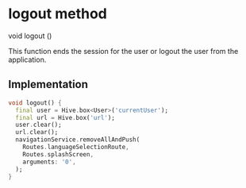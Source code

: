 


# logout method








void logout
()





<p>This function ends the session for the user or logout the user from the application.</p>



## Implementation

```dart
void logout() {
  final user = Hive.box<User>('currentUser');
  final url = Hive.box('url');
  user.clear();
  url.clear();
  navigationService.removeAllAndPush(
    Routes.languageSelectionRoute,
    Routes.splashScreen,
    arguments: '0',
  );
}
```







